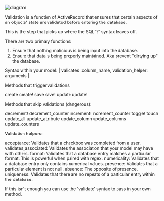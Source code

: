 ![diagram](http://imgur.com/icckJlZ.png)

Validation is a function of ActiveRecord that ensures that certain aspects of an objects' state are validated before
entering the database.

This is the step that picks up where the SQL '?' syntax leaves off.

There are two primary functions:
1. Ensure that nothing malicious is being input into the database.
2. Ensure that data is being properly maintained. Aka prevent "dirtying up" the database.

Syntax within your model: | validates :column_name, validation_helper: arguments |

Methods that trigger validations:

create
create!
save
save!
update
update!

Methods that skip validations (dangerous):

decrement!
decrement_counter
increment!
increment_counter
toggle!
touch
update_all
update_attribute
update_column
update_columns
update_counters

Validation helpers:

acceptance: Validates that a checkbox was completed from a user.
validates_associated: Validates the association that your model may have with others.
format: Validates that a database entry matches a particular format. This is powerful when paired with regex.
numericality: Validates that a database entry only contains numerical values.
presence: Validates that a particular element is not null.
absence: The opposite of presence.
uniqueness: Validates that there are no repeats of a particular entry within the database.

If this isn't enough you can use the 'validate' syntax to pass in your own method.


